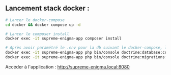 ## Lancement stack docker : 
```bash
# Lancer le docker-compose
cd docker && docker compose up -d

# Lancer le composer install
docker exec -it supreme-enigma-app composer install

# Après avoir paramétré le .env pour la db suivant le docker-compose, lancer l'initiation puis les migrations
docker exec -it supreme-enigma-app php bin/console doctrine:database:create
docker exec -it supreme-enigma-app php bin/console doctrine:migrations:migrate
```

Accéder à l'application : http://supreme-enigma.local:8080